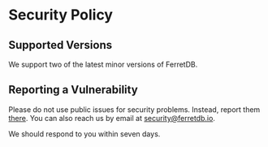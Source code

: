 # Security Policy

## Supported Versions

We support two of the latest minor versions of FerretDB.

## Reporting a Vulnerability

Please do not use public issues for security problems.
Instead, report them [there](https://github.com/FerretDB/FerretDB/security/advisories/new).
You can also reach us by email at <security@ferretdb.io>.

We should respond to you within seven days.
